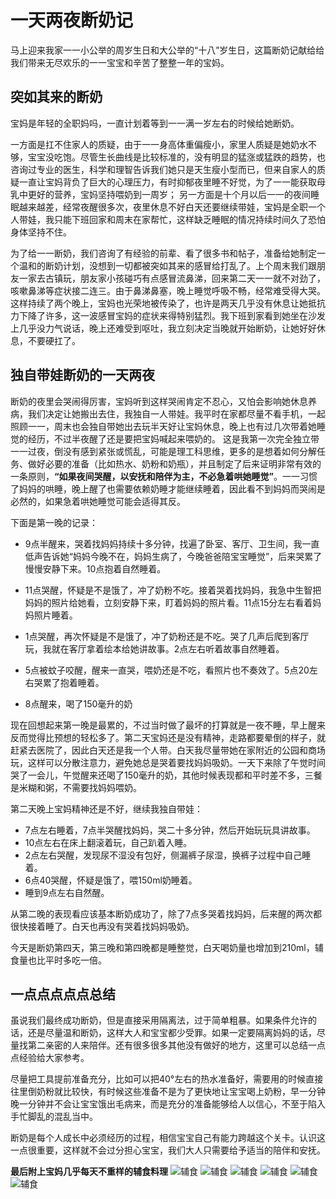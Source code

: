 # 一天两夜断奶记

马上迎来我家一一小公举的周岁生日和大公举的“十八”岁生日，这篇断奶记献给给我们带来无尽欢乐的一一宝宝和辛苦了整整一年的宝妈。

## 突如其来的断奶
宝妈是年轻的全职妈吗，一直计划着等到一一满一岁左右的时候给她断奶。

一方面是扛不住家人的质疑，由于一一身高体重偏瘦小，家里人质疑是她奶水不够，宝宝没吃饱。尽管生长曲线是比较标准的，没有明显的猛涨或猛跌的趋势，也咨询过专业的医生，科学和理智告诉我们她只是天生瘦小型而已，但来自家人的质疑一直让宝妈背负了巨大的心理压力，有时抑郁夜里睡不好觉，为了一一能获取母乳中更好的营养，宝妈坚持喂奶到一周岁；
另一方面是十个月以后一一的夜间睡眠越来越差，经常夜醒很多次，夜里休息不好白天还要继续带娃，宝妈是全职一个人带娃，我只能下班回家和周末在家帮忙，这样缺乏睡眠的情况持续时间久了恐怕身体坚持不住。

为了给一一断奶，我们咨询了有经验的前辈、看了很多书和帖子，准备给她制定一个温和的断奶计划，没想到一切都被突如其来的感冒给打乱了。上个周末我们跟朋友一家去古镇玩，朋友家小孩碰巧有点感冒流鼻涕，回来第二天一一就不对劲了，咳嗽鼻涕等症状接二连三。由于鼻涕鼻塞，晚上睡觉呼吸不畅，经常难受得大哭。这样持续了两个晚上，宝妈也光荣地被传染了，也许是两天几乎没有休息让她抵抗力下降了许多，这一波感冒宝妈的症状来得特别猛烈。我下班到家看到她坐在沙发上几乎没力气说话，晚上还难受到呕吐，我立刻决定当晚就开始断奶，让她好好休息，不要硬扛了。

## 独自带娃断奶的一天两夜
断奶的夜里会哭闹得厉害，宝妈听到这样哭闹肯定不忍心，又怕会影响她休息养病，我们决定让她搬出去住，我独自一人带娃。我平时在家都尽量不看手机，一起照顾一一，周末也会独自带她出去玩半天好让宝妈休息，晚上也有过几次带着她睡觉的经历，不过半夜醒了还是要把宝妈喊起来喂奶的。
这是我第一次完全独立带一一过夜，倒没有感到紧张或慌乱，可能是理工科思维，更多的是想着如何分解任务、做好必要的准备（比如热水、奶粉和奶瓶），并且制定了后来证明非常有效的一条原则，**“如果夜间哭醒，以安抚和陪伴为主，不必急着哄她睡觉”**。一一习惯了妈妈的哄睡，晚上醒了也需要依赖奶睡才能继续睡着，因此看不到妈妈而哭闹是必然的，如果急着哄她睡觉可能会适得其反。

下面是第一晚的记录：

- 9点半醒来，哭着找妈妈持续十多分钟，找遍了卧室、客厅、卫生间，我一直低声告诉她“妈妈今晚不在，妈妈生病了，今晚爸爸陪宝宝睡觉”，后来哭累了慢慢安静下来。10点抱着自然睡着。

- 11点哭醒，怀疑是不是饿了，冲了奶粉不吃。接着哭着找妈妈，我急中生智把妈妈的照片给她看，立刻安静下来，盯着妈妈的照片看。11点15分左右看着妈妈照片睡着。

- 1点哭醒，再次怀疑是不是饿了，冲了奶粉还是不吃。哭了几声后爬到客厅玩，我就在客厅拿着绘本给她讲故事。2点左右听着故事自然睡着。

- 5点被蚊子咬醒，醒来一直哭，喂奶还是不吃，看照片也不奏效了。5点20左右哭累了抱着睡着。

- 8点醒来，喝了150毫升的奶

现在回想起来第一晚是最累的，不过当时做了最坏的打算就是一夜不睡，早上醒来反而觉得比预想的轻松多了。第二天宝妈还是没有精神，走路都要晕倒的样子，就赶紧去医院了，因此白天还是我一个人带。白天我尽量带她在家附近的公园和商场玩，这样可以分散注意力，避免她总是哭着要找妈妈吸奶。一天下来除了午觉时间哭了一会儿，午觉醒来还喝了150毫升的奶，其他时候表现都和平时差不多，三餐是米糊和粥，不需要找妈妈喂奶。

第二天晚上宝妈精神还是不好，继续我独自带娃：

- 7点左右睡着，7点半哭醒找妈妈，哭二十多分钟，然后开始玩玩具讲故事。
- 10点左右在床上翻滚着玩，自己趴着入睡。
- 2点左右哭醒，发现尿不湿没有包好，侧漏裤子尿湿，换裤子过程中自己睡着。
- 6点40哭醒，怀疑是饿了，喂150ml奶睡着。
- 睡到9点左右自然醒。

从第二晚的表现看应该基本断奶成功了，除了7点多哭着找妈妈，后来醒的两次都很快接着睡了。白天也再没有哭着找妈妈吸奶。

今天是断奶第四天，第三晚和第四晚都是睡整觉，白天喝奶量也增加到210ml，辅食量也比平时多吃一倍。

## 一点点点点点总结
虽说我们最终成功断奶，但是直接采用隔离法，过于简单粗暴。如果条件允许的话，还是尽量温和断奶，这样大人和宝宝都少受罪。如果一定要隔离妈妈的话，尽量找第二亲密的人来陪伴。还有很多很多其他没有做好的地方，这里可以总结一点点经验给大家参考。

尽量把工具提前准备充分，比如可以把40°左右的热水准备好，需要用的时候直接往里倒奶粉就比较快，有时候这些准备不是为了更快地让宝宝喝上奶粉，早一分钟晚一分钟并不会让宝宝饿出毛病来，而是充分的准备能够给人以信心，不至于陷入手忙脚乱的混乱当中。

断奶是每个人成长中必须经历的过程，相信宝宝自己有能力跨越这个关卡。认识这一点很重要，这样就不会过分担心宝宝，我们大人只需要给予适当的陪伴和安抚。


**最后附上宝妈几乎每天不重样的辅食料理**
![辅食](https://raw.githubusercontent.com/meikidd/blog/master/images/food/food1.JPG)
![辅食](https://raw.githubusercontent.com/meikidd/blog/master/images/food/food2.JPG)
![辅食](https://raw.githubusercontent.com/meikidd/blog/master/images/food/food3.JPG)
![辅食](https://raw.githubusercontent.com/meikidd/blog/master/images/food/food4.JPG)
![辅食](https://raw.githubusercontent.com/meikidd/blog/master/images/food/food5.JPG)
![辅食](https://raw.githubusercontent.com/meikidd/blog/master/images/food/food6.JPG)

